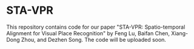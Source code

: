 # STA-VPR
This repository contains code for our paper "STA-VPR: Spatio-temporal Alignment for Visual Place Recognition" by Feng Lu, Baifan Chen, Xiang-Dong Zhou, and Dezhen Song. The code will be uploaded soon.
